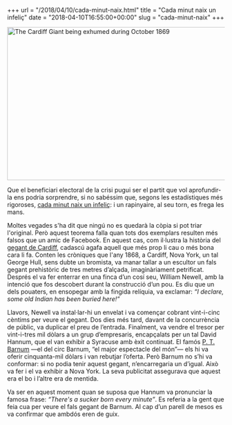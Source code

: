 +++
url = "/2018/04/10/cada-minut-naix.html"
title = "Cada minut naix un infeliç"
date = "2018-04-10T16:55:00+00:00"
slug = "cada-minut-naix"
+++

<a href="https://en.wikipedia.org/wiki/Cardiff_Giant"><img src="/uploads/2019/73b506a143.jpg" alt="The Cardiff Giant being exhumed during October 1869" height="354" width="512"></a>

Que el beneficiari electoral de la crisi pugui ser el partit que vol aprofundir-la ens podria sorprendre, si no sabéssim que, segons les estadístiques més rigoroses, [cada minut naix un infeliç](https://en.wikipedia.org/wiki/There's_a_sucker_born_every_minute): i un rapinyaire, al seu torn, es frega les mans.

Moltes vegades s'ha dit que ningú no es quedarà la còpia si pot triar l'original. Però aquest teorema falla quan tots dos exemplars resulten més falsos que un amic de Facebook. En aquest cas, com il·lustra la història del [gegant de Cardiff](https://en.wikipedia.org/wiki/Cardiff_Giant), cadascú agafa aquell que més prop li cau o més bona cara li fa. Conten les cròniques que l'any 1868, a Cardiff, Nova York, un tal George Hull, sens dubte un bromista, va manar tallar a un escultor un fals gegant prehistòric de tres metres d’alçada, imaginàriament petrificat. Després el va fer enterrar en una finca d’un cosí seu, William Newell, amb la intenció que fos descobert durant la construcció d’un pou. Es diu que un dels pouaters, en ensopegar amb la fingida relíquia, va exclamar: *“I declare, some old Indian has been buried here!”*

Llavors, Newell va instal·lar-hi un envelat i va començar cobrant vint-i-cinc cèntims per veure el gegant. Dos dies més tard, davant de la concurrència de públic, va duplicar el preu de l’entrada. Finalment, va vendre el tresor per vint-i-tres mil dòlars a un grup d’empresaris, encapçalats per un tal David Hannum, que el van exhibir a Syracuse amb èxit continuat. El famós [P. T. Barnum](https://en.wikipedia.org/wiki/P._T._Barnum) —el del circ Barnum, “el major espectacle del món”— els hi va oferir cinquanta-mil dòlars i van rebutjar l’oferta. Però Barnum no s’hi va conformar: si no podia tenir aquest gegant, n’encarregaria un d’igual. Això va fer i el va exhibir a Nova York. La seva publicitat assegurava que aquest era el bo i l’altre era de mentida.

Va ser en aquest moment quan se suposa que Hannum va pronunciar la famosa frase: *“There's a sucker born every minute”*. Es referia a la gent que feia cua per veure el fals gegant de Barnum. Al cap d’un parell de mesos es va confirmar que ambdós eren de guix.

